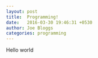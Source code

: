 ```yaml
---
layout: post
title:  Programming!
date:   2016-03-30 19:46:31 +0530
author: Joe Bloggs
categories: programming
---
```


Hello world